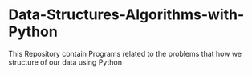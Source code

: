 # Data-Structures-Algorithms-with-Python
This Repository contain Programs related to the problems that how we structure of our data using Python

